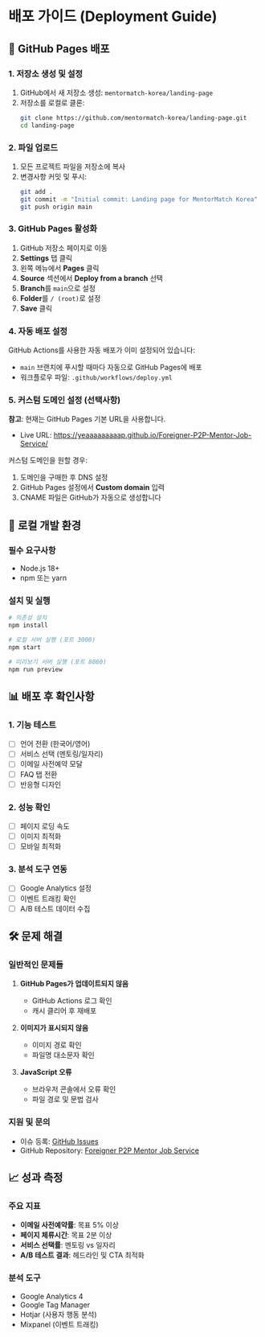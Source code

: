 # 배포 가이드 (Deployment Guide)

## 🚀 GitHub Pages 배포

### 1. 저장소 생성 및 설정

1. GitHub에서 새 저장소 생성: `mentormatch-korea/landing-page`
2. 저장소를 로컬로 클론:
   ```bash
   git clone https://github.com/mentormatch-korea/landing-page.git
   cd landing-page
   ```

### 2. 파일 업로드

1. 모든 프로젝트 파일을 저장소에 복사
2. 변경사항 커밋 및 푸시:
   ```bash
   git add .
   git commit -m "Initial commit: Landing page for MentorMatch Korea"
   git push origin main
   ```

### 3. GitHub Pages 활성화

1. GitHub 저장소 페이지로 이동
2. **Settings** 탭 클릭
3. 왼쪽 메뉴에서 **Pages** 클릭
4. **Source** 섹션에서 **Deploy from a branch** 선택
5. **Branch**를 `main`으로 설정
6. **Folder**를 `/ (root)`로 설정
7. **Save** 클릭

### 4. 자동 배포 설정

GitHub Actions를 사용한 자동 배포가 이미 설정되어 있습니다:

- `main` 브랜치에 푸시할 때마다 자동으로 GitHub Pages에 배포
- 워크플로우 파일: `.github/workflows/deploy.yml`

### 5. 커스텀 도메인 설정 (선택사항)

**참고**: 현재는 GitHub Pages 기본 URL을 사용합니다.
- Live URL: https://yeaaaaaaaaap.github.io/Foreigner-P2P-Mentor-Job-Service/

커스텀 도메인을 원할 경우:
1. 도메인을 구매한 후 DNS 설정
2. GitHub Pages 설정에서 **Custom domain** 입력
3. CNAME 파일은 GitHub가 자동으로 생성합니다

## 🔧 로컬 개발 환경

### 필수 요구사항
- Node.js 18+ 
- npm 또는 yarn

### 설치 및 실행
```bash
# 의존성 설치
npm install

# 로컬 서버 실행 (포트 3000)
npm start

# 미리보기 서버 실행 (포트 8080)
npm run preview
```

## 📊 배포 후 확인사항

### 1. 기능 테스트
- [ ] 언어 전환 (한국어/영어)
- [ ] 서비스 선택 (멘토링/일자리)
- [ ] 이메일 사전예약 모달
- [ ] FAQ 탭 전환
- [ ] 반응형 디자인

### 2. 성능 확인
- [ ] 페이지 로딩 속도
- [ ] 이미지 최적화
- [ ] 모바일 최적화

### 3. 분석 도구 연동
- [ ] Google Analytics 설정
- [ ] 이벤트 트래킹 확인
- [ ] A/B 테스트 데이터 수집

## 🛠️ 문제 해결

### 일반적인 문제들

1. **GitHub Pages가 업데이트되지 않음**
   - GitHub Actions 로그 확인
   - 캐시 클리어 후 재배포

2. **이미지가 표시되지 않음**
   - 이미지 경로 확인
   - 파일명 대소문자 확인

3. **JavaScript 오류**
   - 브라우저 콘솔에서 오류 확인
   - 파일 경로 및 문법 검사

### 지원 및 문의
- 이슈 등록: [GitHub Issues](https://github.com/yeaaaaaaaaaap/Foreigner-P2P-Mentor-Job-Service/issues)
- GitHub Repository: [Foreigner P2P Mentor Job Service](https://github.com/yeaaaaaaaaaap/Foreigner-P2P-Mentor-Job-Service)

## 📈 성과 측정

### 주요 지표
- **이메일 사전예약률**: 목표 5% 이상
- **페이지 체류시간**: 목표 2분 이상
- **서비스 선택률**: 멘토링 vs 일자리
- **A/B 테스트 결과**: 헤드라인 및 CTA 최적화

### 분석 도구
- Google Analytics 4
- Google Tag Manager
- Hotjar (사용자 행동 분석)
- Mixpanel (이벤트 트래킹)

